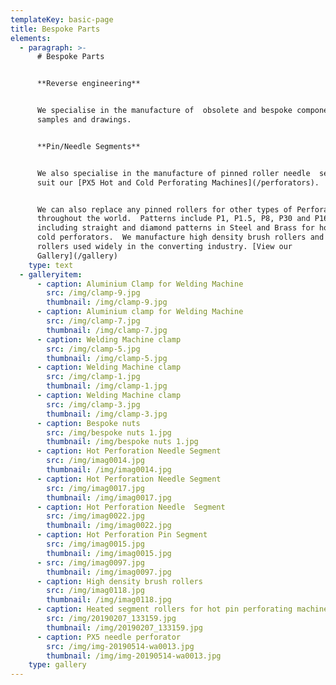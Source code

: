 ```yaml
---
templateKey: basic-page
title: Bespoke Parts
elements:
  - paragraph: >-
      # Bespoke Parts


      **Reverse engineering**


      We specialise in the manufacture of  obsolete and bespoke components from
      samples and drawings.


      **Pin/Needle Segments**


      We also specialise in the manufacture of pinned roller needle  segments to
      suit our [PX5 Hot and Cold Perforating Machines](/perforators).


      We can also replace any pinned rollers for other types of Perforators used
      throughout the world.  Patterns include P1, P1.5, P8, P30 and P160,
      including straight and diamond patterns in Steel and Brass for hot and
      cold perforators.  We manufacture high density brush rollers and heated
      rollers used widely in the converting industry. [View our
      Gallery](/gallery)
    type: text
  - galleryitem:
      - caption: Aluminium Clamp for Welding Machine
        src: /img/clamp-9.jpg
        thumbnail: /img/clamp-9.jpg
      - caption: Aluminium clamp for Welding Machine
        src: /img/clamp-7.jpg
        thumbnail: /img/clamp-7.jpg
      - caption: Welding Machine clamp
        src: /img/clamp-5.jpg
        thumbnail: /img/clamp-5.jpg
      - caption: Welding Machine clamp
        src: /img/clamp-1.jpg
        thumbnail: /img/clamp-1.jpg
      - caption: Welding Machine clamp
        src: /img/clamp-3.jpg
        thumbnail: /img/clamp-3.jpg
      - caption: Bespoke nuts
        src: /img/bespoke nuts 1.jpg
        thumbnail: /img/bespoke nuts 1.jpg
      - caption: Hot Perforation Needle Segment
        src: /img/imag0014.jpg
        thumbnail: /img/imag0014.jpg
      - caption: Hot Perforation Needle Segment
        src: /img/imag0017.jpg
        thumbnail: /img/imag0017.jpg
      - caption: Hot Perforation Needle  Segment
        src: /img/imag0022.jpg
        thumbnail: /img/imag0022.jpg
      - caption: Hot Perforation Pin Segment
        src: /img/imag0015.jpg
        thumbnail: /img/imag0015.jpg
      - src: /img/imag0097.jpg
        thumbnail: /img/imag0097.jpg
      - caption: High density brush rollers
        src: /img/imag0118.jpg
        thumbnail: /img/imag0118.jpg
      - caption: Heated segment rollers for hot pin perforating machines
        src: /img/20190207_133159.jpg
        thumbnail: /img/20190207_133159.jpg
      - caption: PX5 needle perforator
        src: /img/img-20190514-wa0013.jpg
        thumbnail: /img/img-20190514-wa0013.jpg
    type: gallery
---
```


